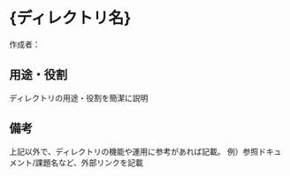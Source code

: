 # {ディレクトリ名}
作成者：

## 用途・役割
ディレクトリの用途・役割を簡潔に説明

## 備考
上記以外で、ディレクトリの機能や運用に参考があれば記載。
例）参照ドキュメント/課題名など、外部リンクを記載